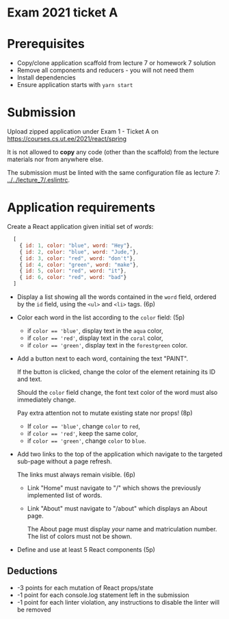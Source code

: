 # Exam 2021 ticket A

# Prerequisites

* Copy/clone application scaffold from lecture 7 or homework 7 solution
* Remove all components and reducers - you will not need them
* Install dependencies
* Ensure application starts with `yarn start`

# Submission

Upload zipped application under Exam 1 - Ticket A on https://courses.cs.ut.ee/2021/react/spring

It is not allowed to **copy** any code (other than the scaffold) from the
lecture materials nor from anywhere else.

The submission must be linted with the same configuration file as lecture 7: [../../lecture_7/.eslintrc](../../lecture_7/.eslintrc).

# Application requirements

Create a React application given initial set of _words_:
```js
  [
    { id: 1, color: "blue", word: "Hey"},
    { id: 2, color: "blue", word: "Jude,"},
    { id: 3, color: "red", word: "don't"},
    { id: 4, color: "green", word: "make"},
    { id: 5, color: "red", word: "it"},
    { id: 6, color: "red", word: "bad"}
  ]
```

* Display a list showing all the words contained in the `word` field, ordered
  by the `id` field, using the `<ul>` and `<li>` tags. (6p)
* Color each word in the list according to the `color` field: (5p)
  - if `color == 'blue'`, display text in the `aqua` color,
  - if `color == 'red'`, display text in the `coral` color,
  - if `color == 'green'`, display text in the `forestgreen` color.
* Add a button next to each word, containing the text "PAINT".

  If the button is clicked, change the color of the element retaining its ID
  and text.

  Should the `color` field change, the font text color of the word must also
  immediately change.

  Pay extra attention not to mutate existing state nor props! (8p)

  - If `color == 'blue'`, change `color` to `red`,
  - if `color == 'red'`, keep the same color,
  - if `color == 'green'`, change `color` to `blue`.
* Add two links to the top of the application which navigate to the targeted sub-page without a page refresh.

  The links must always remain visible. (6p)
  - Link "Home" must navigate to "/" which shows the previously implemented list of words.
  - Link "About" must navigate to "/about" which displays an About page.

    The About page must display *your* name and matriculation number. The list
    of colors must not be shown.
* Define and use at least 5 React components (5p)

## Deductions

* -3 points for each mutation of React props/state
* -1 point for each console.log statement left in the submission
* -1 point for each linter violation, any instructions to disable the linter will be removed
